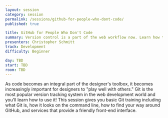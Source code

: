 ```yaml
---
layout: session
category: session
permalink: /sessions/github-for-people-who-dont-code/
published: true

title: GitHub for People Who Don't Code
summary: Version control is a part of the web workflow now. Learn how to make GitHub a natural extension of your work process.
presenters: Christopher Schmitt
track: Development
difficulty: Beginner

day: TBD
start: TBD
room: TBD
---
```


As code becomes an integral part of the designer's toolbox, it becomes increasingly important for designers to "play well with others." Git is the most popular version tracking system in the web development world and you'll learn how to use it! This session gives you basic Git training including what Git is, how it looks on the command line, how to find your way around GitHub, and services that provide a friendly front-end interface.
